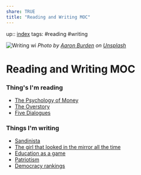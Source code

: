 ```yaml
---
share: TRUE
title: "Reading and Writing MOC"
---
```

up:: [index](index)
tags:  #reading #writing 

![Writing wi](https://images.unsplash.com/photo-1455390582262-044cdead277a?crop=entropy&cs=tinysrgb&fit=max&fm=jpg&ixid=MnwzNjAwOTd8MHwxfHNlYXJjaHwxfHx3cml0aW5nfGVufDB8MHx8fDE2Njg0NzQ4MDg&ixlib=rb-4.0.3&q=80&w=1080)
*Photo by [Aaron Burden](https://unsplash.com/@aaronburden?utm_source=Obsidian%20Image%20Inserter%20Plugin&utm_medium=referral) on [Unsplash](https://unsplash.com/?utm_source=Obsidian%20Image%20Inserter%20Plugin&utm_medium=referral)*

# Reading and Writing MOC

### Thing's I'm reading
- [The Psychology of Money](The%20Psychology%20of%20Money)
- [The Overstory](The%20Overstory)
- [Five Dialogues](Five%20Dialogues)


### Things I'm writing
- [Sandinista](Sandinista)
- [The girl that looked in the mirror all the time](The%20girl%20that%20looked%20in%20the%20mirror%20all%20the%20time)
- [Education as a game](Education%20as%20a%20game)
- [Patriotism](Patriotism)
- [Democracy rankings](./Democracy%20Rankings.md)

